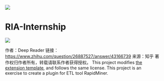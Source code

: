 ![](http://latex.codecogs.com/gif.latex?x=\\frac{-b\\pm\\sqrt{b^2-4ac}}{2a})

# RIA-Internship
<img src="http://latex.codecogs.com/gif.latex?x=\frac{-b\pm\sqrt{b^2-4ac}}{2a}" />  


作者：Deep Reader
链接：https://www.zhihu.com/question/26887527/answer/43166739
来源：知乎
著作权归作者所有，转载请联系作者获得授权。
This project modifies [the extension template](https://github.com/rapidminer/rapidminer-extension-template), and follows the same license. This project is an exercise to create a plugin for ETL tool RapidMiner.
